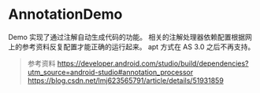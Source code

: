 # AnnotationDemo
Demo 实现了通过注解自动生成代码的功能。
相关的注解处理器依赖配置根据网上的参考资料反复配置才能正确的运行起来。
apt 方式在 AS 3.0 之后不再支持。

> 参考资料
> https://developer.android.com/studio/build/dependencies?utm_source=android-studio#annotation_processor
> https://blog.csdn.net/lmj623565791/article/details/51931859